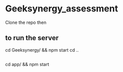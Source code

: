 # Geeksynergy_assessment
Clone the repo then
## to run the server 

 cd Geeksynergy/ && npm start
 cd ..
##

cd app/ && npm start
